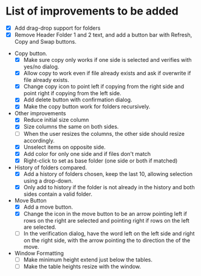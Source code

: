# List of improvements to be added

- [X] Add drag-drop support for folders
- [X] Remove Header Folder 1 and 2 text, and add a button bar with Refresh, Copy and Swap buttons.
- Copy button.
  - [X] Make sure copy only works if one side is selected and verifies with yes/no dialog.
  - [X] Allow copy to work even if file already exists and ask if overwrite if file already exists.
  - [X] Change copy icon to point left if copying from the right side and point right if copying from the left side.
  - [X] Add delete button with confirmation dialog.
  - [X] Make the copy button work for folders recursively.
- Other improvements
  - [X] Reduce initial size column
  - [X] Size columns the same on both sides.
  - [ ] When the user resizes the columns, the other side should resize accordingly.
  - [X] Unselect items on opposite side.
  - [X] Add color for only one side and if files don't match
  - [X] Right-click to set as base folder (one side or both if matched)
- History of folders compared.
  - [X] Add a history of folders chosen, keep the last 10, allowing selection using a drop-down.
  - [X] Only add to history if the folder is not already in the history and both sides contain a valid folder.
- Move Button
  - [X] Add a move button.
  - [X] Change the icon in the move button to be an arrow pointing left if rows on the right are selected and pointing right if rows on the left are selected.
  - [ ] In the verification dialog, have the word left on the left side and right on the right side, with the arrow pointing the to direction the of the move.
- Window Formatting
  - [ ] Make minimum height extend just below the tables. 
  - [ ] Make the table heights resize with the window.